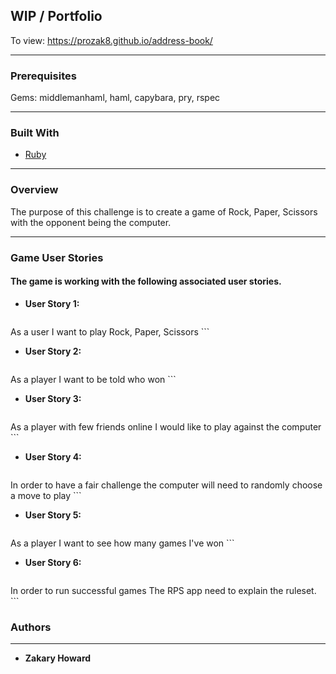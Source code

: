 ## **WIP / Portfolio**

To view: https://prozak8.github.io/address-book/

-------

### Prerequisites

Gems: middlemanhaml, haml, capybara, pry, rspec

-------
### Built With

* [Ruby](https://www.ruby-lang.org/en/)

-------
### **Overview**

The purpose of this challenge is to create a game of Rock, Paper, Scissors with the opponent being the computer. 

-------
### **Game User Stories**

#### The game is working with the following associated user stories.

* **User Story 1:**
    ```
As a user 
I want to play Rock, Paper, Scissors
    ```
  
* **User Story 2:**
    ```
As a player 
I want to be told who won
    ```
  
* **User Story 3:**
    ```
As a player with few friends online
I would like to play against the computer
    ```
  
* **User Story 4:**
    ```
In order to have a fair challenge
the computer
will need to randomly choose a move to play
    ```

* **User Story 5:**
    ```
As a player
I want to see how many games I've won
    ```

* **User Story 6:**
    ```
In order to run successful games
The RPS app need to explain the ruleset.
    ```
  
### **Authors**
-------
* **Zakary Howard**
